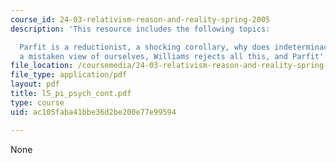 ```yaml
---
course_id: 24-03-relativism-reason-and-reality-spring-2005
description: 'This resource includes the following topics:

  Parfit is a reductionist, a shocking corollary, why does indeterminacy follow?,
  a mistaken view of ourselves, Williams rejects all this, and Parfit''s reply.'
file_location: /coursemedia/24-03-relativism-reason-and-reality-spring-2005/ac105faba41bbe36d2be200e77e99594_l5_pi_psych_cont.pdf
file_type: application/pdf
layout: pdf
title: l5_pi_psych_cont.pdf
type: course
uid: ac105faba41bbe36d2be200e77e99594

---
```

None